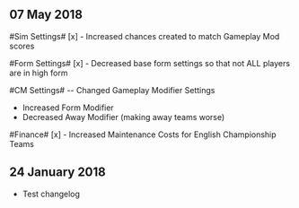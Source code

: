 07 May 2018
--
#Sim Settings#
[x] - Increased chances created to match Gameplay Mod scores

#Form Settings#
[x] - Decreased base form settings so that not ALL players are in high form

#CM Settings#
-- Changed Gameplay Modifier Settings
- Increased Form Modifier
- Decreased Away Modifier (making away teams worse)

#Finance#
[x] - Increased Maintenance Costs for English Championship Teams


24 January 2018
---

- Test changelog